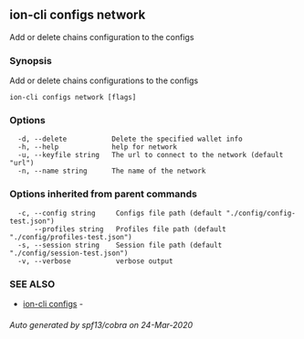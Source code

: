 ## ion-cli configs network

Add or delete chains configuration to the configs

### Synopsis

Add or delete chains configurations to the configs

```
ion-cli configs network [flags]
```

### Options

```
  -d, --delete           Delete the specified wallet info
  -h, --help             help for network
  -u, --keyfile string   The url to connect to the network (default "url")
  -n, --name string      The name of the network
```

### Options inherited from parent commands

```
  -c, --config string     Configs file path (default "./config/config-test.json")
      --profiles string   Profiles file path (default "./config/profiles-test.json")
  -s, --session string    Session file path (default "./config/session-test.json")
  -v, --verbose           verbose output
```

### SEE ALSO

* [ion-cli configs](ion-cli_configs.md)	 - 

###### Auto generated by spf13/cobra on 24-Mar-2020
